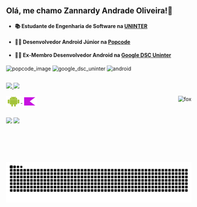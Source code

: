 ## Olá, me chamo Zannardy Andrade Oliveira!👋
- #### 📚 Estudante de Engenharia de Software na [UNINTER](https://www.uninter.com/)
- #### 👩‍💻 Desenvolvedor Android Júnior na [Popcode](https://www.linkedin.com/company/popcodemobile/)
- #### 👩‍💻 Ex-Membro Desenvolvedor Android na [Google DSC Uninter](https://www.linkedin.com/company/gdsc-uninter/mycompany/)

<div>
 <img align="center" img height="90" alt="popcode_image" src="https://media.licdn.com/dms/image/C4D0BAQGIDpSYqOweeg/company-logo_200_200/0/1654517503104/popcodemobile_logo?e=1710374400&v=beta&t=jzjI0Ws0cku9_gWyYfnGd1E9NKJaXXdqvYD21b0O6DM">
 <img align="center" img height="120" alt="google_dsc_uninter" src="https://developers.google.com/profile/badges/community/dsc/2021/member/badge.svg">
 <img align="center" img height="100" alt="android" src="https://icons.iconarchive.com/icons/dakirby309/simply-styled/256/OS-Android-icon.png">
</div> 
 
##
<div>
  <a href="https://github.com/ZannF0x">
  <img height="180em" src="https://github-readme-stats.vercel.app/api?username=ZannF0x&show_icons=true&theme=dracula&include_all_commits=true&count_private=true"/>
  <img height="180em" src="https://github-readme-stats.vercel.app/api/top-langs/?username=ZannF0x&layout=compact&langs_count=7&theme=dracula"/>
</div>  
<div style="display: inline_block"><br>
  <img align="center" alt="Zann-apk" height="30" width="40" src="https://raw.githubusercontent.com/devicons/devicon/master/icons/android/android-plain.svg">
  <img align="center" alt="Zann-kt" height="30" width="40" src="https://raw.githubusercontent.com/devicons/devicon/master/icons/kotlin/kotlin-plain.svg">
   <img align="right" img height="180" alt="fox" src="https://media.giphy.com/media/VTtANKl0beDFQRLDTh/giphy.gif">
</div>
  
  ##
  
  <div> 
    <a href="https://www.linkedin.com/in/zannandrade/" target="_blank"><img src="https://img.shields.io/badge/-LinkedIn-%230077B5?style=for-the-badge&logo=linkedin&logoColor=white" target="_blank"></a> 
<a href = "mailto:Zannardyandradeoliveira5818@gmail.com"><img src="https://img.shields.io/badge/-Gmail-%23333?style=for-the-badge&logo=gmail&logoColor=white" target="_blank"></a>
    
  ![Snake animation](https://github.com/ZannF0x/ZannF0x/blob/output/github-contribution-grid-snake.svg)
 
</div>
